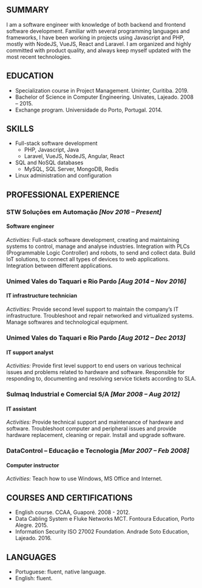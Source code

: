 ## SUMMARY

I am a software engineer with knowledge of both backend and frontend software development. Familiar with several programming languages and frameworks, I have been working in projects using Javascript and PHP, mostly with NodeJS, VueJS, React and Laravel. I am organized and highly committed with product quality, and always keep myself updated with the most recent technologies.

## EDUCATION

- Specialization course in Project Management. Uninter, Curitiba. 2019.
- Bachelor of Science in Computer Engineering. Univates, Lajeado. 2008 – 2015.
- Exchange program. Universidade do Porto, Portugal. 2014.

## SKILLS

*	Full-stack software development 
    * PHP, Javascript, Java
    * Laravel, VueJS, NodeJS, Angular, React
*	SQL and NoSQL databases
    *	MySQL, SQL Server, MongoDB, Redis
*	Linux administration and configuration

## PROFESSIONAL EXPERIENCE

###	STW Soluções em Automação *[Nov 2016 – Present]*

#### Software engineer
*Activities:* Full-stack software development, creating and maintaining systems to control, manage and analyse industries. Integration with PLCs (Programmable Logic Controller) and robots, to send and collect data. Build IoT solutions, to connect all types of devices to web applications. Integration between different applications.

###	Unimed Vales do Taquari e Rio Pardo *[Aug 2014 – Nov 2016]*

#### IT infrastructure technician 
*Activities:* Provide second level support to maintain the company’s IT infrastructure. Troubleshoot and repair networked and virtualized systems. Manage softwares and technological equipment.

###	Unimed Vales do Taquari e Rio Pardo *[Aug 2012 – Dec 2013]*

#### IT support analyst
*Activities:* Provide first level support to end users on various technical issues and problems related to hardware and software. Responsible for responding to, documenting and resolving service tickets according to SLA.

###	Sulmaq Industrial e Comercial S/A *[Mar 2008 – Aug 2012]*

#### IT assistant 
*Activities:* Provide technical support and maintenance of hardware and software.  Troubleshoot computer and peripheral issues and provide hardware replacement, cleaning or repair. Install and upgrade software. 

###	DataControl – Educação e Tecnologia *[Mar 2007 – Feb 2008]*

#### Computer instructor
*Activities:* Teach how to use Windows, MS Office and Internet.
 
## COURSES AND CERTIFICATIONS

*	English course. CCAA, Guaporé. 2008 - 2012.
*	Data Cabling System e Fluke Networks MCT. Fontoura Education, Porto Alegre. 2015. 
*	Information Security ISO 27002 Foundation. Andrade Soto Education, Lajeado. 2016.

## LANGUAGES

*	Portuguese: fluent, native language.
*	English: fluent.
